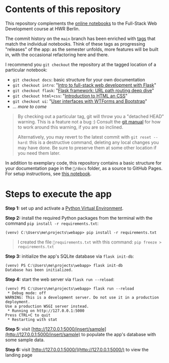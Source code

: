 # Contents of this repository

This repository complements the [online notebooks](https://hwrberlin.github.io/fswd/) to the Full-Stack Web Development course at HWR Berlin.

The commit history on the `main` branch has been enriched with [tags](https://git-scm.com/book/en/v2/Git-Basics-Tagging) that match the individual notebooks. Think of these tags as progressing "releases" of the app: as the semester unfolds, more features will be built in, with the occasional refactoring here and there.

I recommend you `git checkout` the repository at the tagged location of a particular notebook:

+ `git checkout docs`: basic structure for your own documentation
+ `git checkout intro`: "[Intro to full-stack web development with Flask](https://hwrberlin.github.io/fswd/fswd-intro.html)"
+ `git checkout flask`: "[Flask framework: URL path routing deep dive](https://hwrberlin.github.io/fswd/flask.html)"
+ `git checkout html+css`: "[Introduction to HTML an CSS](https://hwrberlin.github.io/fswd/html-css.html)"
+ `git checkout ui`: "[User interfaces with WTForms and Bootstrap](https://hwrberlin.github.io/fswd/user-interfaces.html)"
+ *... more to come*

> By checking out a particular tag, git will throw you a "detached HEAD" warning. This is a feature not a bug :) Consult the [git manual](https://git-scm.com/book/en/v2/Git-Basics-Tagging) for how to work around this warning, if you are so inclined.
> 
> Alternatively, you may revert to the latest commit with `git reset --hard`: this is a destructive command, deleting any local changes you may have done. Be sure to preserve them at some other location if you need them later.

In addition to exemplary code, this repository contains a basic structure for your documentation page in the `📁/docs` folder, as a source to GitHub Pages. For setup instructions, see [this notebook](https://hwrberlin.github.io/fswd/git.html#5-github-pages).

# Steps to execute the app

**Step 1:** set up and activate a [Python Virtual Environment](https://hwrberlin.github.io/fswd/python-vscode.html#32-use-the-python-virtual-environment-as-default-for-this-workspace).

**Step 2:** install the required Python packages from the terminal with the command `pip install -r requirements.txt`:

```console
(venv) C:\Users\me\projects\webapp> pip install -r requirements.txt
```

> I created the file `📄requirements.txt` with this command: `pip freeze > requirements.txt`

**Step 3:** initialize the app's SQLite database via `flask init-db`:

```console
(venv) PS C:\Users\me\projects\webapp> flask init-db
Database has been initialized.
```

**Step 4:** start the web server via `flask run --reload`:

```console
(venv) PS C:\Users\me\projects\webapp> flask run --reload
 * Debug mode: off
WARNING: This is a development server. Do not use it in a production deployment.
Use a production WSGI server instead.
 * Running on http://127.0.0.1:5000
Press CTRL+C to quit
 * Restarting with stat
```

**Step 5:** visit [http://127.0.0.1:5000/insert/sample](http://127.0.0.1:5000/insert/sample) to populate the app's database with some sample data.

**Step 6:** visit [http://127.0.0.1:5000/](http://127.0.0.1:5000/) to view the landing page